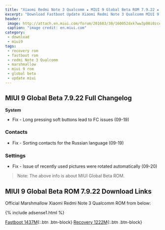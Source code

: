 ```yaml
---
title: "Xiaomi Redmi Note 3 Qualcomm ★ MIUI 9 Global Beta ROM 7.9.22 ★ Download"
excerpt: "Download Fastboot Update Xiaomi Redmi Note 3 Qualcomm MIUI 9 Global Beta ROM 7.9.22"
header:
 image: http://attach.en.miui.com/forum/201603/30/160052dxk7ww3p00i0zce2.jpeg
 caption: "image credit: en.miui.com"
category:
 - download
 - miui9
tags:
 - recovery rom
 - fastboot rom
 - redmi Note 3 Qualcomm
 - marshmallow
 - miui 9 rom
 - global beta
 - update miui
---
```

## MIUI 9 Global Beta 7.9.22 Full Changelog
**System**
- Fix - Long pressing soft buttons lead to FC issues (09-19)

### Contacts
- Fix - Sorting contacts for the Russian language (09-19)

### Settings
- Fix - Issue of recently used pictures were rotated automatically (09-20)

> Note: The above info is about MIUI Global Beta ROM.

## MIUI 9 Global Beta ROM 7.9.22 Download Links

Official Marshmallow Xiaomi Redmi Note 3 Qualcomm ROM from below:

{% include adsense1.html %}

[Fastboot 1437M](http://bigota.d.miui.com/7.9.22/kenzo_global_images_7.9.22_20170922.0000.00_6.0_global_06a668e8eb.tgz){:.btn .btn-block}
[Recovery 1222M](http://bigota.d.miui.com/7.9.22/miui_HMNote3ProGlobal_7.9.22_e1fd953695_6.0.zip){:.btn .btn-block}